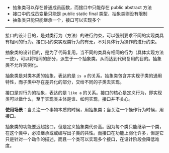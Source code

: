 * 抽象类可以存在普通成员函数，而接口中只能存在 public abstract 方法
* 接口中的成员变量只能是 public static final 类型，抽象类则没有限制
* 抽象类只能只能继承一个，接口可以实现多个

----

接口的设计目的，是对类行为（方法）的进行约束，可以强制要求不同的实现类具有相同的行为。接口只约束实现类行为的有无，不对具体行为操作的进行约束。

抽象类的设计目的，是为了代码复用。当不同的类具有相同的行为（具体实现方法一致），可以将相同的部分，派生于一个抽象类。从而达到代码复用的目的。抽象类不允许实例化。

抽象类是对类本质的抽象，表达的是 `is a` 的关系。抽象类包含并实现子类的通用特性，而子类中存在差异化的部分，交给不同的子类去实现。

接口是对行为的抽象，表达的是 `like a` 的关系。接口的核心是定义行为，即实现类可以做什么，至于实现类主体是谁、如何实现，接口并不关心。

**使用场景**：当关注一个事物本质的时候，用抽象类；当关注一个操作行为时候，用接口。

抽象类的功能要远超接口，但是定义抽象类代价高。因为每个类只能继承一个类，在这个类中，必须继承或或编写出子类的共性。而接口在功能上弱化许多，但是它只是针对一个动作的描述，而且一个类可以实现多个接口，在设计阶段会降低难度。